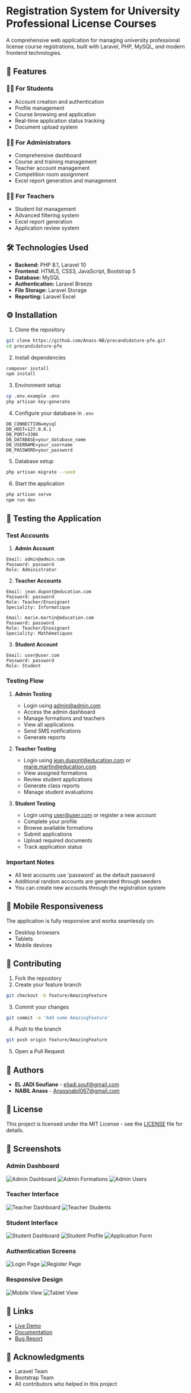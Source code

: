 # Registration System for University Professional License Courses

A comprehensive web application for managing university professional license course registrations, built with Laravel, PHP, MySQL, and modern frontend technologies.

## 🚀 Features

### 👨‍🎓 For Students
- Account creation and authentication
- Profile management
- Course browsing and application
- Real-time application status tracking
- Document upload system

### 👨‍💼 For Administrators
- Comprehensive dashboard
- Course and training management
- Teacher account management
- Competition room assignment
- Excel report generation and management

### 👨‍🏫 For Teachers
- Student list management
- Advanced filtering system
- Excel report generation
- Application review system

## 🛠 Technologies Used

- **Backend:** PHP 8.1, Laravel 10
- **Frontend:** HTML5, CSS3, JavaScript, Bootstrap 5
- **Database:** MySQL
- **Authentication:** Laravel Breeze
- **File Storage:** Laravel Storage
- **Reporting:** Laravel Excel

## ⚙️ Installation

1. Clone the repository
```bash
git clone https://github.com/Anass-NB/precandidature-pfe.git
cd precandidature-pfe
```

2. Install dependencies
```bash
composer install
npm install
```

3. Environment setup
```bash
cp .env.example .env
php artisan key:generate
```

4. Configure your database in `.env`
```env
DB_CONNECTION=mysql
DB_HOST=127.0.0.1
DB_PORT=3306
DB_DATABASE=your_database_name
DB_USERNAME=your_username
DB_PASSWORD=your_password
```

5. Database setup
```bash
php artisan migrate --seed
```

6. Start the application
```bash
php artisan serve
npm run dev
```

## 🧪 Testing the Application

### Test Accounts

1. **Admin Account**
```
Email: admin@admin.com
Password: password
Role: Administrator
```

2. **Teacher Accounts**
```
Email: jean.dupont@education.com
Password: password
Role: Teacher/Enseignant
Speciality: Informatique

Email: marie.martin@education.com
Password: password
Role: Teacher/Enseignant
Speciality: Mathématiques
```

3. **Student Account**
```
Email: user@user.com
Password: password
Role: Student
```

### Testing Flow

1. **Admin Testing**
   - Login using admin@admin.com
   - Access the admin dashboard
   - Manage formations and teachers
   - View all applications
   - Send SMS notifications
   - Generate reports

2. **Teacher Testing**
   - Login using jean.dupont@education.com or marie.martin@education.com
   - View assigned formations
   - Review student applications
   - Generate class reports
   - Manage student evaluations

3. **Student Testing**
   - Login using user@user.com or register a new account
   - Complete your profile
   - Browse available formations
   - Submit applications
   - Upload required documents
   - Track application status

### Important Notes
- All test accounts use 'password' as the default password
- Additional random accounts are generated through seeders
- You can create new accounts through the registration system

## 📱 Mobile Responsiveness
The application is fully responsive and works seamlessly on:
- Desktop browsers
- Tablets
- Mobile devices

## 🤝 Contributing

1. Fork the repository
2. Create your feature branch
```bash
git checkout -b feature/AmazingFeature
```
3. Commit your changes
```bash
git commit -m 'Add some AmazingFeature'
```
4. Push to the branch
```bash
git push origin feature/AmazingFeature
```
5. Open a Pull Request

## 👥 Authors

- **EL JADI Soufiane** - [eljadi.souf@gmail.com](mailto:eljadi.souf@gmail.com)
- **NABIL Anass** - [Anassnabil067@gmail.com](mailto:Anassnabil067@gmail.com)

## 📄 License

This project is licensed under the MIT License - see the [LICENSE](LICENSE) file for details.

## 📸 Screenshots

### Admin Dashboard
![Admin Dashboard](public/images/screens/admin.png)
![Admin Formations](public/images/screens/admin-formations.png)
![Admin Users](public/images/screens/admin-users.png)

### Teacher Interface
![Teacher Dashboard](public/images/screens/teacher.png)
![Teacher Students](public/images/screens/teacher-students.png)

### Student Interface
![Student Dashboard](public/images/screens/student.png)
![Student Profile](public/images/screens/student-profile.png)
![Application Form](public/images/screens/application.png)

### Authentication Screens
![Login Page](public/images/screens/login.png)
![Register Page](public/images/screens/register.png)

### Responsive Design
![Mobile View](public/images/screens/mobile.png)
![Tablet View](public/images/screens/tablet.png)

## 🔗 Links

- [Live Demo](your-demo-link)
- [Documentation](your-docs-link)
- [Bug Report](your-issues-link)

## 🙏 Acknowledgments

- Laravel Team
- Bootstrap Team
- All contributors who helped in this project
